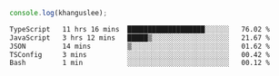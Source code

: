 ```js
console.log(khanguslee);
```

<!--START_SECTION:waka-->

```txt
TypeScript   11 hrs 16 mins  ███████████████████░░░░░░   76.02 %
JavaScript   3 hrs 12 mins   █████▒░░░░░░░░░░░░░░░░░░░   21.67 %
JSON         14 mins         ▒░░░░░░░░░░░░░░░░░░░░░░░░   01.62 %
TSConfig     3 mins          ░░░░░░░░░░░░░░░░░░░░░░░░░   00.42 %
Bash         1 min           ░░░░░░░░░░░░░░░░░░░░░░░░░   00.12 %
```

<!--END_SECTION:waka-->

<!--
**khanguslee/khanguslee** is a ✨ _special_ ✨ repository because its `README.md` (this file) appears on your GitHub profile.

Here are some ideas to get you started:

- 🔭 I’m currently working on ...
- 🌱 I’m currently learning ...
- 👯 I’m looking to collaborate on ...
- 🤔 I’m looking for help with ...
- 💬 Ask me about ...
- 📫 How to reach me: ...
- 😄 Pronouns: ...
- ⚡ Fun fact: ...
-->
